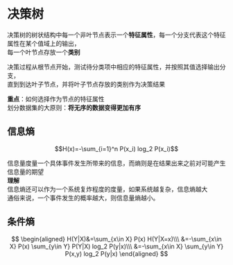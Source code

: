 # 决策树
决策树的树状结构中每一个非叶节点表示一个**特征属性**，每一个分支代表这个特征属性在某个值域上的输出，  
每一个叶节点存放一个**类别**  

决策过程从根节点开始，测试待分类项中相应的特征属性，并按照其值选择输出分支，  
直到到达叶子节点，并将叶子节点存放的类别作为决策结果 

**重点**：如何选择作为节点的特征属性  
划分数据集的大原则：**将无序的数据变得更加有序**

## 信息熵

$$H(x)=-\sum_{i=1}^n P(x_i) log_2 P(x_i)$$
  
信息量度量一个具体事件发生所带来的信息，而熵则是在结果出来之前对可能产生信息量的期望  
**理解**  
信息熵还可以作为一个系统复炸程度的度量，如果系统越复杂，信息熵越大  
通俗来说，一个事件发生的概率越大，则信息量熵越小。

## 条件熵
$$
\begin{aligned}
H(Y|X)&=\sum_{x\in X} P(x) H(Y|X=x)\\\ 
&=-\sum_{x\in X} P(x) \sum_{y\in Y} P(Y|X) log_2 P(y|x)\\\ 
&=-\sum_{x\in X} \sum_{y\in Y} P(x,y) log_2 P(y|x)
\end{aligned}
$$
